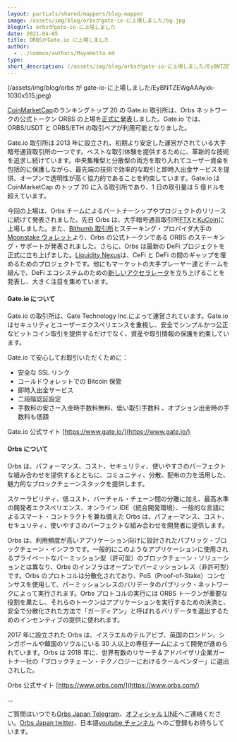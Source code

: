 ```yaml
---
layout: partials/shared/mappers/blog-mapper
image: /assets/img/blog/orbsがgate-io-に上場しました/bg.jpg
blogUrl: orbsがgate-io-に上場しました
date: 2021-04-05
title: ORBSがGate.io に上場しました
author:
  - ../common/authors/MayoHotta.md
type:
short_description: (/assets/img/blog/orbsがgate-io-に上場しました/EyBNTZEWgAAAyxk-1030x515.jpeg)
---
```


(/assets/img/blog/orbs が gate-io-に上場しました/EyBNTZEWgAAAyxk-1030x515.jpeg)

[CoinMarketCap](https://coinmarketcap.com/rankings/exchanges/)のランキングトップ 20 の Gate.io 取引所は、Orbs ネットワークの公式トークン ORBS の上場を[正式に発表](https://www.gate.io/en/article/20135/?ch=en_sm_0321)しました。Gate.io では、ORBS/USDT と ORBS/ETH の取引ペアが利用可能となりました。

Gate.io 取引所は 2013 年に設立され、初期より安定した運営がされている大手暗号通貨取引所の一つです。ベストな取引体験を提供するために、革新的な技術を追求し続けています。中央集権型と分散型の両方を取り入れてユーザー資金を包括的に保護しながら、最先端の技術で効率的な取引と即時入出金サービスを提供、オープンで透明性が高く協力的であることを約束しています。Gate.io は CoinMarketCap のトップ 20 に入る取引所であり、1 日の取引量は 5 億ドルを超えています。

今回の上場は、Orbs チームによるパートナーシップやプロジェクトのリリースに続けて発表されました。先日 Orbs は、大手暗号通貨取引所[FTX](https://www.orbs.com/jp/orbsftx/)と[KuCoin](https://www.orbs.com/jp/orbs%e3%81%8ckucoin%e3%81%b8%e4%b8%8a%e5%a0%b4%e3%81%97%e3%81%be%e3%81%97%e3%81%9f/)に上場しました。また、[Bithumb 取引所](https://www.orbs.com/bithumb-announces-orbs-staking/)とステーキング・プロバイダ大手の[Moonstake ウォレット](https://www.orbs.com/moonstake-partners-with-hybrid-enterprise-grade-blockchain-orbs-to-soon-provide-full-scale-support-for-orbs-universe/)より、Orbs の公式トークンである ORBS のステーキング・サポートが発表されました。さらに、Orbs は最新の DeFi プロジェクトを正式に立ち上げました。[Liquidity Nexus](https://www.orbs.com/introducing-orbs-liquidity-nexus-liquidity-as-a-service/)は、CeFi と DeFi の間のギャップを埋めるためのプロジェクトです。他にもマーケットの大手プレーヤー達とチームを組んで、DeFi エコシステムのための[新しいアクセラレータ](https://defi.org/)を立ち上げることを発表し、大きく注目を集めています。

#### Gate.io について

Gate.io の取引所は、Gate Technology Inc.によって運営されています。Gate.io はセキュリティとユーザーエクスペリエンスを重視し、安全でシンプルかつ公正なビットコイン取引を提供するだけでなく、資産や取引情報の保護を約束しています。

Gate.io で安心してお取引いただくために：

- 安全な SSL リンク
- コールドウォレットでの Bitcoin 保管
- 即時入出金サービス
- 二段階認証設定
- 手数料の安さー入金時手数料無料、低い取引手数料 、オプション出金時の手数料も低額

Gate.io 公式サイト [https://www.gate.io/](https://www.gate.io/)

#### Orbs について

Orbs は、パフォーマンス、コスト、セキュリティ、使いやすさのパーフェクトな組み合わせを提供するとともに、コミュニティ、分散、配布の力を活用した、魅力的なブロックチェーンスタックを提供します。

スケーラビリティ、低コスト、バーチャル・チェーン間の分離に加え、最高水準の開発者エクスペリエンス、オンライン IDE（統合開発環境）、一般的な言語によるスマート・コントラクトを兼ね備えた Orbs は、パフォーマンス、コスト、セキュリティ、使いやすさのパーフェクトな組み合わせを開発者に提供します。

Orbs は、利用頻度が高いアプリケーション向けに設計されたパブリック・ブロックチェーン・インフラです。一般的にこのようなアプリケーションに使用されるプライベートなパーミッション型（許可型）のブロックチェーン・ソリューションとは異なり、Orbs のインフラはオープンでパーミッションレス（非許可型）です。Orbs のプロトコルは分散化されており、PoS（Proof-of-Stake）コンセンサスを使用して、パーミッションレスのバリデータのパブリック・ネットワークによって実行されます。Orbs プロトコルの実行には ORBS トークンが重要な役割を果たし、それらのトークンはアプリケーションを実行するための決済と、安全で分散化された方法で「ガーディアン」と呼ばれるバリデータを選出するためのインセンティブの提供に使われます。

2017 年に設立された Orbs は、イスラエルのテルアビブ、英国のロンドン、シンガポールや韓国のソウルにいる 30 人以上の専任チームによって開発が進められています。Orbs は 2018 年に、世界有数のリサーチ＆アドバイザリ企業ガートナー社の「ブロックチェーン・テクノロジーにおけるクールベンダー」に選出されした。

Orbs 公式サイト [https://www.orbs.com/](https://www.orbs.com/)

...

ご質問はいつでも[Orbs Japan Telegram](https://t.me/joinchat/G0HZhBQssmZ05v6sp_G6jg)、[オフィシャル LINE](https://line.me/R/ti/p/%40vrf9558a)へご連絡ください。[Orbs Japan twitter](https://twitter.com/JapanOrbs)、日本語[youtube チャンネル](https://www.youtube.com/channel/UCZePjhX4e6CuAe8v63Li9lg) へのご登録もお待ちしています。
